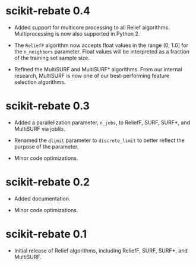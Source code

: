 # scikit-rebate 0.4

* Added support for multicore processing to all Relief algorithms. Multiprocessing is now also supported in Python 2.

* The `ReliefF` algorithm now accepts float values in the range (0, 1.0] for the `n_neighbors` parameter. Float values will be interpreted as a fraction of the training set sample size.

* Refined the MultiSURF and MultiSURF* algorithms. From our internal research, MultiSURF is now one of our best-performing feature selection algorithms.

# scikit-rebate 0.3

* Added a parallelization parameter, `n_jobs`, to ReliefF, SURF, SURF*, and MultiSURF via joblib.

* Renamed the `dlimit` parameter to `discrete_limit` to better reflect the purpose of the parameter.

* Minor code optimizations.

# scikit-rebate 0.2

* Added documentation.

* Minor code optimizations.

# scikit-rebate 0.1

* Initial release of Relief algorithms, including ReliefF, SURF, SURF*, and MultiSURF.
